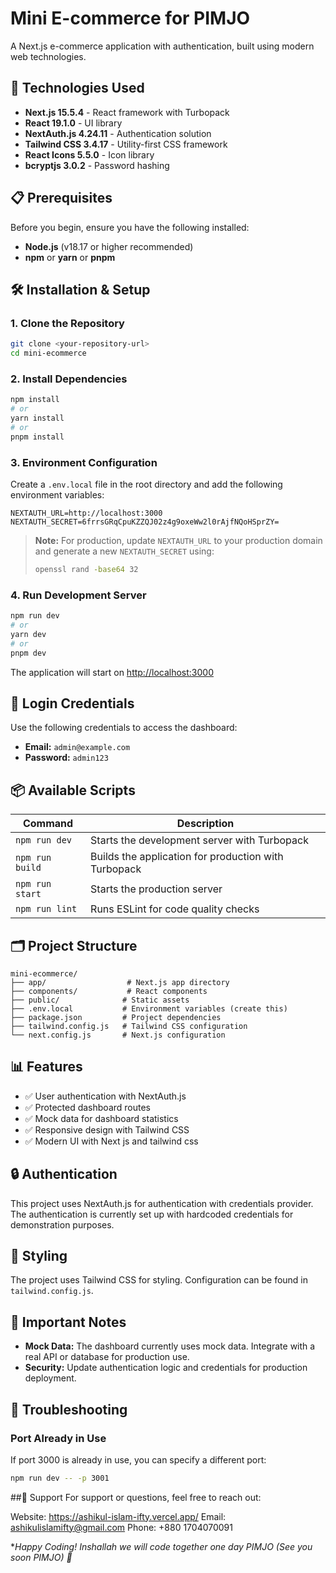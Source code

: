 # Mini E-commerce for PIMJO

A Next.js e-commerce application with authentication, built using modern web technologies.

## 🚀 Technologies Used

- **Next.js 15.5.4** - React framework with Turbopack
- **React 19.1.0** - UI library
- **NextAuth.js 4.24.11** - Authentication solution
- **Tailwind CSS 3.4.17** - Utility-first CSS framework
- **React Icons 5.5.0** - Icon library
- **bcryptjs 3.0.2** - Password hashing

## 📋 Prerequisites

Before you begin, ensure you have the following installed:
- **Node.js** (v18.17 or higher recommended)
- **npm** or **yarn** or **pnpm**

## 🛠️ Installation & Setup

### 1. Clone the Repository

```bash
git clone <your-repository-url>
cd mini-ecommerce
```

### 2. Install Dependencies

```bash
npm install
# or
yarn install
# or
pnpm install
```

### 3. Environment Configuration

Create a `.env.local` file in the root directory and add the following environment variables:

```env
NEXTAUTH_URL=http://localhost:3000
NEXTAUTH_SECRET=6frrsGRqCpuKZZQJ02z4g9oxeWw2l0rAjfNQoHSprZY=
```

> **Note:** For production, update `NEXTAUTH_URL` to your production domain and generate a new `NEXTAUTH_SECRET` using:
> ```bash
> openssl rand -base64 32
> ```

### 4. Run Development Server

```bash
npm run dev
# or
yarn dev
# or
pnpm dev
```

The application will start on [http://localhost:3000](http://localhost:3000)

## 🔐 Login Credentials

Use the following credentials to access the dashboard:

- **Email:** `admin@example.com`
- **Password:** `admin123`

## 📦 Available Scripts

| Command | Description |
|---------|-------------|
| `npm run dev` | Starts the development server with Turbopack |
| `npm run build` | Builds the application for production with Turbopack |
| `npm run start` | Starts the production server |
| `npm run lint` | Runs ESLint for code quality checks |

## 🗂️ Project Structure

```
mini-ecommerce/
├── app/                  # Next.js app directory
├── components/           # React components
├── public/              # Static assets
├── .env.local           # Environment variables (create this)
├── package.json         # Project dependencies
├── tailwind.config.js   # Tailwind CSS configuration
└── next.config.js       # Next.js configuration
```

## 📊 Features

- ✅ User authentication with NextAuth.js
- ✅ Protected dashboard routes
- ✅ Mock data for dashboard statistics
- ✅ Responsive design with Tailwind CSS
- ✅ Modern UI with Next js and tailwind css

## 🔒 Authentication

This project uses NextAuth.js for authentication with credentials provider. The authentication is currently set up with hardcoded credentials for demonstration purposes.

## 🎨 Styling

The project uses Tailwind CSS for styling. Configuration can be found in `tailwind.config.js`.

## 🚨 Important Notes

- **Mock Data:** The dashboard currently uses mock data. Integrate with a real API or database for production use.
- **Security:** Update authentication logic and credentials for production deployment.


## 🐛 Troubleshooting

### Port Already in Use
If port 3000 is already in use, you can specify a different port:
```bash
npm run dev -- -p 3001
```


##📧 Support
For support or questions, feel free to reach out:

Website: https://ashikul-islam-ifty.vercel.app/
Email: ashikulislamifty@gmail.com
Phone: +880 1704070091

**Happy Coding! Inshallah we will code together one day PIMJO *(See you soon PIMJO) 🎉**